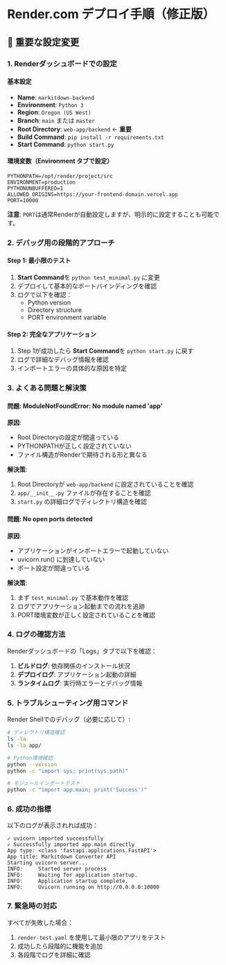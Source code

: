 # Render.com デプロイ手順（修正版）

## 🚨 重要な設定変更

### 1. Renderダッシュボードでの設定

#### 基本設定
- **Name**: `markitdown-backend`
- **Environment**: `Python 3`
- **Region**: `Oregon (US West)`
- **Branch**: `main` または `master`
- **Root Directory**: `web-app/backend` ← **重要**
- **Build Command**: `pip install -r requirements.txt`
- **Start Command**: `python start.py`

#### 環境変数（Environment タブで設定）
```
PYTHONPATH=/opt/render/project/src
ENVIRONMENT=production
PYTHONUNBUFFERED=1
ALLOWED_ORIGINS=https://your-frontend-domain.vercel.app
PORT=10000
```

**注意**: `PORT`は通常Renderが自動設定しますが、明示的に設定することも可能です。

### 2. デバッグ用の段階的アプローチ

#### Step 1: 最小限のテスト
1. **Start Command**を `python test_minimal.py` に変更
2. デプロイして基本的なポートバインディングを確認
3. ログで以下を確認：
   - Python version
   - Directory structure
   - PORT environment variable

#### Step 2: 完全なアプリケーション
1. Step 1が成功したら **Start Command**を `python start.py` に戻す
2. ログで詳細なデバッグ情報を確認
3. インポートエラーの具体的な原因を特定

### 3. よくある問題と解決策

#### 問題: ModuleNotFoundError: No module named 'app'
**原因**: 
- Root Directoryの設定が間違っている
- PYTHONPATHが正しく設定されていない
- ファイル構造がRenderで期待される形と異なる

**解決策**:
1. Root Directoryが `web-app/backend` に設定されていることを確認
2. `app/__init__.py` ファイルが存在することを確認
3. `start.py` の詳細ログでディレクトリ構造を確認

#### 問題: No open ports detected
**原因**:
- アプリケーションがインポートエラーで起動していない
- uvicorn.run() に到達していない
- ポート設定が間違っている

**解決策**:
1. まず `test_minimal.py` で基本動作を確認
2. ログでアプリケーション起動までの流れを追跡
3. PORT環境変数が正しく設定されていることを確認

### 4. ログの確認方法

Renderダッシュボードの「Logs」タブで以下を確認：

1. **ビルドログ**: 依存関係のインストール状況
2. **デプロイログ**: アプリケーション起動の詳細
3. **ランタイムログ**: 実行時エラーとデバッグ情報

### 5. トラブルシューティング用コマンド

Render Shellでのデバッグ（必要に応じて）:
```bash
# ディレクトリ構造確認
ls -la
ls -la app/

# Python環境確認
python --version
python -c "import sys; print(sys.path)"

# モジュールインポートテスト
python -c "import app.main; print('Success')"
```

### 6. 成功の指標

以下のログが表示されれば成功：
```
✓ uvicorn imported successfully
✓ Successfully imported app.main directly
App type: <class 'fastapi.applications.FastAPI'>
App title: Markitdown Converter API
Starting uvicorn server...
INFO:     Started server process
INFO:     Waiting for application startup.
INFO:     Application startup complete.
INFO:     Uvicorn running on http://0.0.0.0:10000
```

### 7. 緊急時の対応

すべてが失敗した場合：
1. `render-test.yaml` を使用して最小限のアプリをテスト
2. 成功したら段階的に機能を追加
3. 各段階でログを詳細に確認
